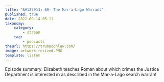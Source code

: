 ```yaml
---
title: "&#127911; 69- The Mar-a-Lago Warrant"
published: true
date: 2022-09-14-05-11
taxonomy:
    category:
        - stream
    tag:
        - podcasts
theurl: https://trumpconlaw.com/
image: artwork-resized.PNG
template: listen
---
```


Episode summary: Elizabeth teaches Roman about which crimes the Justice Department is interested in as described in the Mar-a-Lago search warrant
